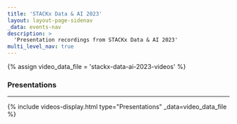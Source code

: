 ```yaml
---
title: 'STACKx Data & AI 2023'
layout: layout-page-sidenav
_data: events-nav
description: >
  'Presentation recordings from STACKx Data & AI 2023'
multi_level_nav: true
---
```


{% assign video_data_file = 'stackx-data-ai-2023-videos' %}

### Presentations

<hr />

{% include videos-display.html type="Presentations" _data=video_data_file %} 
